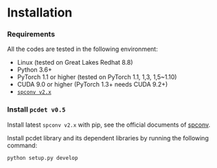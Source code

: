 # Installation

### Requirements
All the codes are tested in the following environment:
* Linux (tested on Great Lakes Redhat 8.8)
* Python 3.6+
* PyTorch 1.1 or higher (tested on PyTorch 1.1, 1,3, 1,5~1.10)
* CUDA 9.0 or higher (PyTorch 1.3+ needs CUDA 9.2+)
* [`spconv v2.x`](https://github.com/traveller59/spconv)


### Install `pcdet v0.5`
Install latest `spconv v2.x` with pip, see the official documents of [spconv](https://github.com/traveller59/spconv).


Install pcdet library and its dependent libraries by running the following command:
```shell
python setup.py develop
```
